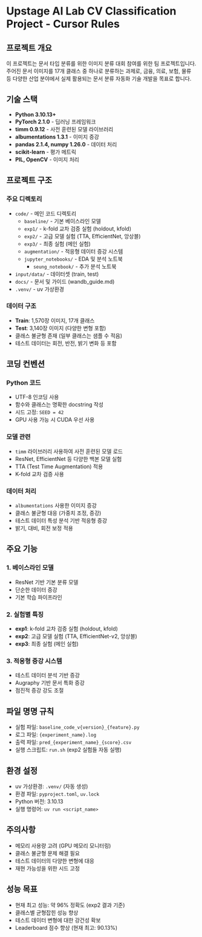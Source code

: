 # Upstage AI Lab CV Classification Project - Cursor Rules

## 프로젝트 개요
이 프로젝트는 문서 타입 분류를 위한 이미지 분류 대회 참여를 위한 팀 프로젝트입니다. 주어진 문서 이미지를 17개 클래스 중 하나로 분류하는 과제로, 금융, 의료, 보험, 물류 등 다양한 산업 분야에서 실제 활용되는 문서 분류 자동화 기술 개발을 목표로 합니다.

## 기술 스택
- **Python 3.10.13+**
- **PyTorch 2.1.0** - 딥러닝 프레임워크
- **timm 0.9.12** - 사전 훈련된 모델 라이브러리
- **albumentations 1.3.1** - 이미지 증강
- **pandas 2.1.4, numpy 1.26.0** - 데이터 처리
- **scikit-learn** - 평가 메트릭
- **PIL, OpenCV** - 이미지 처리

## 프로젝트 구조

### 주요 디렉토리
- `code/` - 메인 코드 디렉토리
  - `baseline/` - 기본 베이스라인 모델
  - `exp1/` - k-fold 교차 검증 실험 (holdout, kfold)
  - `exp2/` - 고급 모델 실험 (TTA, EfficientNet, 앙상블)
  - `exp3/` - 최종 실험 (메인 실험)
  - `augmentation/` - 적응형 데이터 증강 시스템
  - `jupyter_notebooks/` - EDA 및 분석 노트북
    - `seung_notebook/` - 추가 분석 노트북
- `input/data/` - 데이터셋 (train, test)
- `docs/` - 문서 및 가이드 (wandb_guide.md)
- `.venv/` - uv 가상환경

### 데이터 구조
- **Train**: 1,570장 이미지, 17개 클래스
- **Test**: 3,140장 이미지 (다양한 변형 포함)
- 클래스 불균형 존재 (일부 클래스는 샘플 수 적음)
- 테스트 데이터는 회전, 반전, 밝기 변화 등 포함

## 코딩 컨벤션

### Python 코드
- UTF-8 인코딩 사용
- 함수와 클래스는 명확한 docstring 작성
- 시드 고정: `SEED = 42`
- GPU 사용 가능 시 CUDA 우선 사용

### 모델 관련
- `timm` 라이브러리 사용하여 사전 훈련된 모델 로드
- ResNet, EfficientNet 등 다양한 백본 모델 실험
- TTA (Test Time Augmentation) 적용
- K-fold 교차 검증 사용

### 데이터 처리
- `albumentations` 사용한 이미지 증강
- 클래스 불균형 대응 (가중치 조정, 증강)
- 테스트 데이터 특성 분석 기반 적응형 증강
- 밝기, 대비, 회전 보정 적용

## 주요 기능

### 1. 베이스라인 모델
- ResNet 기반 기본 분류 모델
- 단순한 데이터 증강
- 기본 학습 파이프라인

### 2. 실험별 특징
- **exp1**: k-fold 교차 검증 실험 (holdout, kfold)
- **exp2**: 고급 모델 실험 (TTA, EfficientNet-v2, 앙상블)
- **exp3**: 최종 실험 (메인 실험)

### 3. 적응형 증강 시스템
- 테스트 데이터 분석 기반 증강
- Augraphy 기반 문서 특화 증강
- 점진적 증강 강도 조절

## 파일 명명 규칙
- 실험 파일: `baseline_code_v{version}_{feature}.py`
- 로그 파일: `{experiment_name}.log`
- 출력 파일: `pred_{experiment_name}_{score}.csv`
- 실행 스크립트: `run.sh` (exp2 실험들 자동 실행)

## 환경 설정
- uv 가상환경: `.venv/` (자동 생성)
- 환경 파일: `pyproject.toml`, `uv.lock`
- Python 버전: 3.10.13
- 실행 명령어: `uv run <script_name>`

## 주의사항
- 메모리 사용량 고려 (GPU 메모리 모니터링)
- 클래스 불균형 문제 해결 필요
- 테스트 데이터의 다양한 변형에 대응
- 재현 가능성을 위한 시드 고정

## 성능 목표
- 현재 최고 성능: 약 96% 정확도 (exp2 결과 기준)
- 클래스별 균형잡힌 성능 향상
- 테스트 데이터 변형에 대한 강건성 확보
- Leaderboard 점수 향상 (현재 최고: 90.13%) 